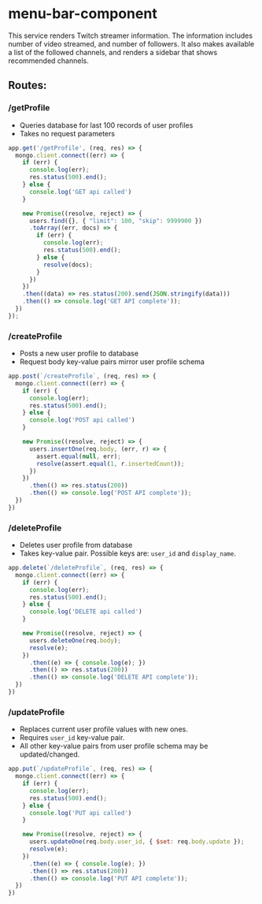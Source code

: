 # menu-bar-component
This service renders Twitch streamer information. The information includes number of video streamed, and number of followers. It also makes available a list of the followed channels, and renders a sidebar that shows recommended channels.

<!-- ## Getting Started

### local

### EC2 -->


## Routes:

### /getProfile

- Queries database for last 100 records of user profiles
- Takes no request parameters

```javascript
app.get('/getProfile', (req, res) => {
  mongo.client.connect((err) => {
    if (err) {
      console.log(err);
      res.status(500).end();
    } else {
      console.log('GET api called')
    }

    new Promise((resolve, reject) => {
      users.find({}, { "limit": 100, "skip": 9999900 })
      .toArray((err, docs) => {
        if (err) {
          console.log(err);
          res.status(500).end();
        } else {
          resolve(docs);
        }
      })
    })
    .then((data) => res.status(200).send(JSON.stringify(data)))
    .then(() => console.log('GET API complete'));
  })
});
```

### /createProfile

- Posts a new user profile to database
- Request body key-value pairs mirror user profile schema

```javascript
app.post(`/createProfile`, (req, res) => {
  mongo.client.connect((err) => {
    if (err) {
      console.log(err);
      res.status(500).end();
    } else {
      console.log('POST api called')
    }

    new Promise((resolve, reject) => {
      users.insertOne(req.body, (err, r) => {
        assert.equal(null, err);
        resolve(assert.equal(1, r.insertedCount));
      })
    })
      .then(() => res.status(200))
      .then(() => console.log('POST API complete'));
  })
})
```

### /deleteProfile

- Deletes user profile from database
- Takes key-value pair. Possible keys are: `user_id` and `display_name`.

```javascript
app.delete(`/deleteProfile`, (req, res) => {
  mongo.client.connect((err) => {
    if (err) {
      console.log(err);
      res.status(500).end();
    } else {
      console.log('DELETE api called')
    }

    new Promise((resolve, reject) => {
      users.deleteOne(req.body);
      resolve(e);
    })
      .then((e) => { console.log(e); })
      .then(() => res.status(200))
      .then(() => console.log('DELETE API complete'));
  })
})
```

### /updateProfile

- Replaces current user profile values with new ones.
- Requires `user_id` key-value pair.
- All other key-value pairs from user profile schema may be updated/changed.

```javascript
app.put(`/updateProfile`, (req, res) => {
  mongo.client.connect((err) => {
    if (err) {
      console.log(err);
      res.status(500).end();
    } else {
      console.log('PUT api called')
    }

    new Promise((resolve, reject) => {
      users.updateOne(req.body.user_id, { $set: req.body.update });
      resolve(e);
    })
      .then((e) => { console.log(e); })
      .then(() => res.status(200))
      .then(() => console.log('PUT API complete'));
  })
})
```
